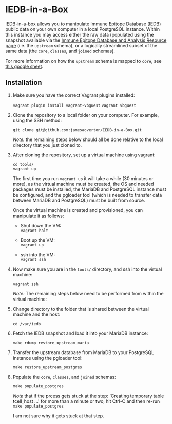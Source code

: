 # IEDB-in-a-Box

IEDB-in-a-box allows you to manipulate Immune Epitope Database (IEDB) public data on your own computer in a local PostgreSQL instance. Within this instance you may access either the raw data (populated using the snapshot available via the [Immune Epitope Database and Analysis Resource page](http://www.iedb.org/downloader.php?file_name=doc/iedb_public.sql.gz) (i.e. the `upstream` schema), or a logically streamlined subset of the same data (the `core`, `classes`, and `joined` schemas).

For more information on how the `upstream` schema is mapped to `core`, see [this google sheet](https://docs.google.com/spreadsheets/d/10updSttzfhsqLD-fT5Fw2zWZJt9dqQBiNVothW4lALk).


## Installation

1. Make sure you have the correct Vagrant plugins installed:

    `vagrant plugin install vagrant-vbguest`
    `vagrant vbguest`

1. Clone the repository to a local folder on your computer. For example, using the SSH method:

    `git clone git@github.com:jamesaoverton/IEDB-in-a-Box.git`

    _Note:_ the remaining steps below should all be done relative to the local directory that you just cloned to.

1. After cloning the repository, set up a virtual machine using vagrant:

    `cd tools/`  
    `vagrant up`

    The first time you run `vagrant up` it will take a while (30 minutes or more), as the virtual machine must be created, the OS and needed packages must be installed, the MariaDB and PostgreSQL instance must be configured, and the pgloader tool (which is needed to transfer data between MariaDB and PostgreSQL) must be built from source.

    Once the virtual machine is created and provisioned, you can manipulate it as follows:  
    * Shut down the VM:  
      `vagrant halt` 

    * Boot up the VM:  
      `vagrant up`

    * ssh into the VM:  
      `vagrant ssh`
    

1. Now make sure you are in the `tools/` directory, and ssh into the virtual machine:

    `vagrant ssh`

    _Note:_ The remaining steps below need to be performed from within the virtual machine:

1. Change directory to the folder that is shared between the virtual machine and the host:

    `cd /var/iedb`

1. Fetch the IEDB snapshot and load it into your MariaDB instance:

    `make rdump restore_upstream_maria`

1. Transfer the upstream database from MariaDB to your PostgreSQL instance using the pgloader tool:

    `make restore_upstream_postgres`

1. Populate the `core`, `classes`, and `joined` schemas:

    `make populate_postgres`

    *Note* that if the prcess gets stuck at the step: 'Creating temporary table tcell_host ...' for more than a minute or two, hit Ctrl-C and then re-run `make populate_postgres`

    I am not sure why it gets stuck at that step.
